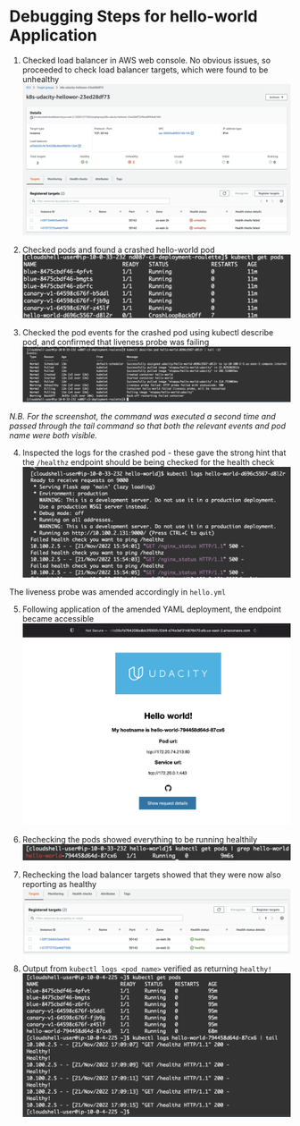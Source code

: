 # Debugging Steps for hello-world Application
1. Checked load balancer in AWS web console. No obvious issues, so proceeded to check load balancer targets, which were found to be unhealthy ![deployment-troubleshooting_01_Unhealthy_Targets.png](deployment-troubleshooting_01_Unhealthy_Targets.png)

2. Checked pods and found a crashed hello-world pod ![deployment-troubleshooting_02_Crashed_Pod.png](deployment-troubleshooting_02_Crashed_Pod.png)

3. Checked the pod events for the crashed pod using kubectl describe pod, and confirmed that liveness probe was failing ![deployment-troubleshooting_03_Unhealthy_Pod_Events.png](deployment-troubleshooting_03_Unhealthy_Pod_Events.png)

*N.B. For the screenshot, the command was executed a second time and passed through the tail command so that both the relevant events and pod name were both visible.*

4. Inspected the logs for the crashed pod - these gave the strong hint that the `/healthz` endpoint should be being checked for the health check ![deployment-troubleshooting_04_Unhealthy_Pod_Logs.png](deployment-troubleshooting_04_Unhealthy_Pod_Logs.png)

The liveness probe was amended accordingly in `hello.yml`

5. Following application of the amended YAML deployment, the endpoint became accessible ![deployment-troubleshooting_05_Fix_Applied.png](deployment-troubleshooting_05_Fix_Applied.png)

6. Rechecking the pods showed everything to be running healthily ![deployment-troubleshooting_06_Healthy_Pod.png](deployment-troubleshooting_06_Healthy_Pod.png)

7. Rechecking the load balancer targets showed that they were now also reporting as healthy ![deployment-troubleshooting_07_Healthy_Targets.png](deployment-troubleshooting_07_Healthy_Targets.png)

8. Output from `kubectl logs <pod_name>` verified as returning `healthy!`
![deployment-troubleshooting_08_Healthy_Pod_Log_Output.png](deployment-troubleshooting_08_Healthy_Pod_Log_Output.png)